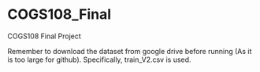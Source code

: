 # COGS108_Final
COGS108 Final Project

Remember to download the dataset from google drive before running (As it is too large for github).
Specifically, train_V2.csv is used.
